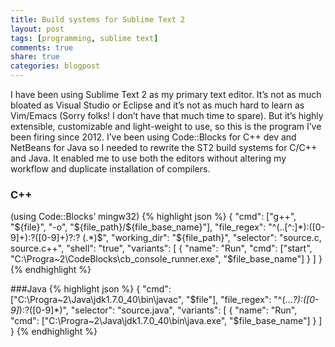 ```yaml
---
title: Build systems for Sublime Text 2
layout: post
tags: [programming, sublime text]
comments: true
share: true
categories: blogpost
---
```

I have been using Sublime Text 2 as my primary text editor. It&#8217;s not as much bloated as Visual Studio or Eclipse and it&#8217;s not as much hard to learn as Vim/Emacs (Sorry folks! I don&#8217;t have that much time to spare). But it&#8217;s highly extensible, customizable and light-weight to use, so this is the program I&#8217;ve been firing since 2012. I&#8217;ve been using Code::Blocks for C++ dev and NetBeans for Java so I needed to rewrite the ST2 build systems for C/C++ and Java. It enabled me to use both the editors without altering my workflow and duplicate installation of compilers.

### C++

  (using Code::Blocks&#8217; mingw32)
{% highlight json %}
{
     "cmd": ["g++", "${file}", "-o", "${file_path}/${file_base_name}"],
     "file_regex": "^(..[^:]*):([0-9]+):?([0-9]+)?:? (.*)$",
     "working_dir": "${file_path}",
     "selector": "source.c, source.c++",
     "shell": "true",
     "variants":
     [
     {
          "name": "Run",
          "cmd": ["start", "C:\\Progra~2\\CodeBlocks\\cb_console_runner.exe", "$file_base_name"]
     }
     ]
}
{% endhighlight %}

###Java
{% highlight json %}
{
     "cmd": ["C:\\Progra~2\\Java\\jdk1.7.0_40\\bin\\javac", "$file"],
     "file_regex": "^(...*?):([0-9]*):?([0-9]*)",
     "selector": "source.java",
     "variants":
     [
     {
          "name": "Run",
          "cmd": ["C:\\Progra~2\\Java\\jdk1.7.0_40\\bin\\java.exe", "$file_base_name"]
     }
     ]
}
{% endhighlight %}  